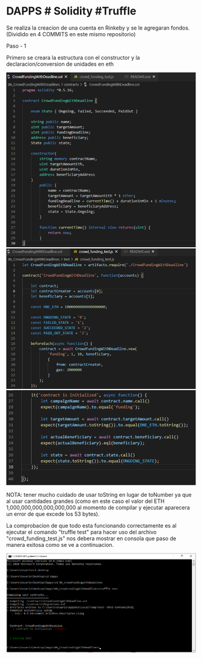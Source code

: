 # DAPPS # Solidity #Truffle
Se realiza la creacion de una cuenta en Rinkeby y se le agregaran fondos. (Dividido en 4 COMMITS en este mismo repositorio)

Paso - 1

Primero se creara la estructura con el constructor y la declaracion/conversion de unidades en eth

![](img/truffle11.png)![](img/truffle12.png)![](img/truffle13.png)

NOTA: tener mucho cuidado de usar toString en lugar de toNumber ya que al usar cantidades grandes (como en este caso el valor del ETH 1,000,000,000,000,000,000 al momento de compilar y ejecutar aparecera un error de que excede los 53 bytes).

La comprobacion de que todo esta funcionando correctamente es al ejecutar el comando "truffle test" para hacer uso del archivo "crowd_funding_test.js" nos debera mostrar en consola que paso de manera exitosa como se ve a continuacion.

![](img/truffle10.png)
